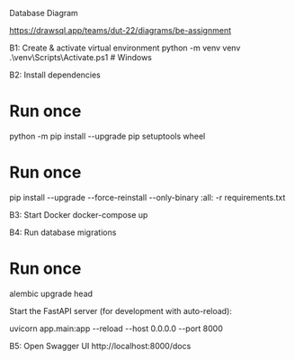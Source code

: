 Database Diagram

https://drawsql.app/teams/dut-22/diagrams/be-assignment



B1: Create & activate virtual environment
python -m venv venv
.\venv\Scripts\Activate.ps1      # Windows

B2: Install dependencies
# Run once
python -m pip install --upgrade pip setuptools wheel

# Run once
pip install --upgrade --force-reinstall --only-binary :all: -r requirements.txt




B3: Start Docker
docker-compose up

B4: Run database migrations 
# Run once
alembic upgrade head


Start the FastAPI server (for development with auto-reload):

uvicorn app.main:app --reload --host 0.0.0.0 --port 8000

B5: Open Swagger UI
http://localhost:8000/docs